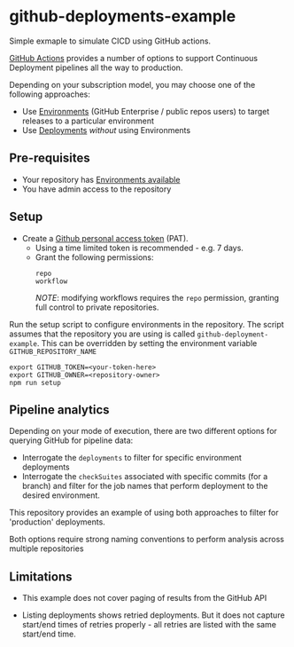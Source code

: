 # github-deployments-example

Simple exmaple to simulate CICD using GitHub actions.

[GitHub Actions](https://github.com/features/actions) provides a number of options to support Continuous Deployment pipelines all the way to production.

Depending on your subscription model, you may choose one of the following approaches:
* Use [Environments](https://docs.github.com/en/actions/deployment/using-environments-for-deployment) (GitHub Enterprise / public repos users) to target releases to a particular environment
* Use [Deployments](https://docs.github.com/en/actions/deployment/about-deployments/deploying-with-github-actions#introduction) *without* using Environments

## Pre-requisites

* Your repository has [Environments available](https://docs.github.com/en/actions/deployment/targeting-different-environments/using-environments-for-deployment)
* You have admin access to the repository

## Setup


* Create a [Github personal access token](https://docs.github.com/en/authentication/keeping-your-account-and-data-secure/creating-a-personal-access-token) (PAT).  
  * Using a time limited token is recommended - e.g. 7 days. 
  * Grant the following permissions:
    ```
    repo
    workflow
    ```
    _NOTE_: modifying workflows requires the `repo` permission, granting full control to private repositories.



Run the setup script to configure environments in the repository.
The script assumes that the repository you are using is called `github-deployment-example`.  This can be overridden by setting the environment variable `GITHUB_REPOSITORY_NAME`

```
export GITHUB_TOKEN=<your-token-here>
export GITHUB_OWNER=<repository-owner>
npm run setup
```

## Pipeline analytics

Depending on your mode of execution, there are two different options for querying GitHub for pipeline data:
* Interrogate the `deployments` to filter for specific environment deployments
* Interrogate the `checkSuites` associated with specific commits (for a branch) and filter for the job names that perform deployment to the desired environment.

This repository provides an example of using both approaches to filter for 'production' deployments.

Both options require strong naming conventions to perform analysis across multiple repositories

## Limitations

* This example does not cover paging of results from the GitHub API
- Listing deployments shows retried deployments.  But it does not capture start/end times of retries properly - all retries are listed with the same start/end time.